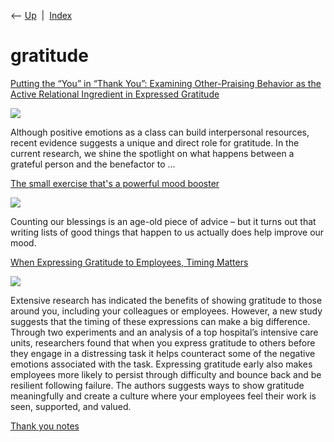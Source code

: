 <div class="nav">

⟵ [Up](index.html)  \|  [Index](index.html)

</div>

# gratitude

<div class="cards">

<div class="card">

<div class="card-title">

[Putting the “You” in “Thank You”: Examining Other-Praising Behavior as
the Active Relational Ingredient in Expressed
Gratitude](https://pmc.ncbi.nlm.nih.gov/articles/PMC4988174/)

</div>

<div class="card-image">

[![](https://cdn.ncbi.nlm.nih.gov/pmc/cms/images/pmc-card-share.jpg?_=0)](https://pmc.ncbi.nlm.nih.gov/articles/PMC4988174/)

</div>

Although positive emotions as a class can build interpersonal resources,
recent evidence suggests a unique and direct role for gratitude. In the
current research, we shine the spotlight on what happens between a
grateful person and the benefactor to ...

</div>

<div class="card">

<div class="card-title">

[The small exercise that's a powerful mood
booster](https://www.bbc.com/future/article/20241211-listing-three-good-things-mood-boost?ocid=global_future_rss)

</div>

<div class="card-image">

[![](https://ychef.files.bbci.co.uk/1280x720/p0kbbn5x.jpg)](https://www.bbc.com/future/article/20241211-listing-three-good-things-mood-boost?ocid=global_future_rss)

</div>

Counting our blessings is an age-old piece of advice – but it turns out
that writing lists of good things that happen to us actually does help
improve our mood.

</div>

<div class="card">

<div class="card-title">

[When Expressing Gratitude to Employees, Timing
Matters](https://hbr.org/2024/11/when-expressing-gratitude-to-employees-timing-matters?utm_medium=email&utm_source=newsletter_daily&utm_campaign=mtod_notactsubs)

</div>

<div class="card-image">

[![](https://hbr.org/resources/images/article_assets/2024/11/Nov24_21_439311968.jpg)](https://hbr.org/2024/11/when-expressing-gratitude-to-employees-timing-matters?utm_medium=email&utm_source=newsletter_daily&utm_campaign=mtod_notactsubs)

</div>

Extensive research has indicated the benefits of showing gratitude to
those around you, including your colleagues or employees. However, a new
study suggests that the timing of these expressions can make a big
difference. Through two experiments and an analysis of a top hospital’s
intensive care units, researchers found that when you express gratitude
to others before they engage in a distressing task it helps counteract
some of the negative emotions associated with the task. Expressing
gratitude early also makes employees more likely to persist through
difficulty and bounce back and be resilient following failure. The
authors suggests ways to show gratitude meaningfully and create a
culture where your employees feel their work is seen, supported, and
valued.

</div>

<div class="card">

<div class="card-title">

[Thank you
notes](http://pointsandfigures.com/2018/09/09/thank-you-notes)

</div>

</div>

</div>
